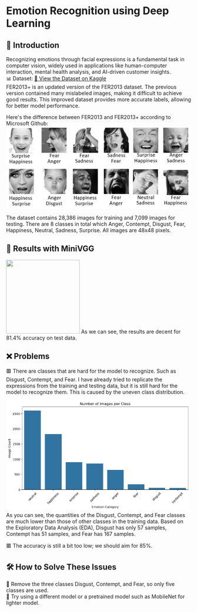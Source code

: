 # Emotion Recognition using Deep Learning
## 📖 Introduction
Recognizing emotions through facial expressions is a fundamental task in computer vision, widely used in applications like human-computer interaction, mental health analysis, and AI-driven customer insights.<br>
📊 Dataset: [🔗 View the Dataset on Kaggle](https://www.kaggle.com/datasets/subhaditya/fer2013plus/data)<br>
FER2013+ is an updated version of the FER2013 dataset. The previous version contained many mislabeled images, making it difficult to achieve good results. This improved dataset provides more accurate labels, allowing for better model performance.<br>

Here's the difference between FER2013 and FER2013+ according to Microsoft Github:
![Dataset Cover](Images/FER+vsFER.png) 

The dataset contains 28,386 images for training and 7,099 images for testing. There are 8 classes in total which Anger, Contempt, Disgust, Fear, Happiness, Neutral, Sadness, Surprise. All images are 48x48 pixels.

## 🧠 Results with MiniVGG
<img src="Images/emotion-ezgif.com-cut.gif" width="200" height="200"/>
As we can see, the results are decent for 81.4% accuracy on test data.

## ❌ Problems
🟥 There are classes that are hard for the model to recognize. Such as Disgust, Contempt, and Fear. I have already tried to replicate the expressions from the training and testing data, but it is still hard for the model to recognize them. This is caused by the uneven class distribution.<br>

<img src="Images/output.png" width="500" height="300"/>
As you can see, the quantities of the Disgust, Contempt, and Fear classes are much lower than those of other classes in the training data. Based on the Exploratory Data Analysis (EDA), Disgust has only 57 samples, Contempt has 51 samples, and Fear has 167 samples.

🟥 The accuracy is still a bit too low; we should aim for 85%.

## 🛠️ How to Solve These Issues
🔲 Remove the three classes Disgust, Contempt, and Fear, so only five classes are used.<br>
🔲 Try using a different model or a pretrained model such as MobileNet for lighter model.
